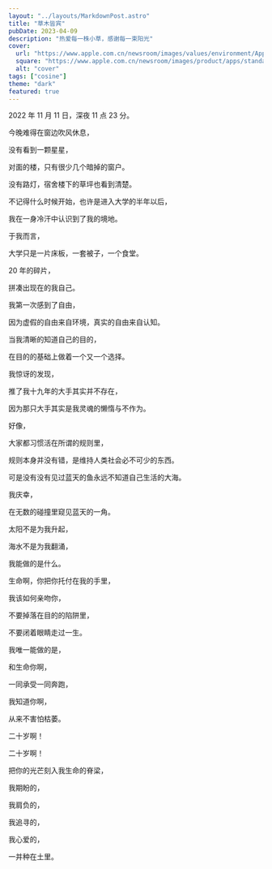 ```yaml
---
layout: "../layouts/MarkdownPost.astro"
title: "草木皆宾"
pubDate: 2023-04-09
description: "热爱每一株小草，感谢每一束阳光"
cover:
  url: "https://www.apple.com.cn/newsroom/images/values/environment/Apple-Earth-Day-India-mangrove-Alibaug-canoe_Full-Bleed-Image.jpg.large_2x.jpg"
  square: "https://www.apple.com.cn/newsroom/images/product/apps/standard/Apple-Freeform-hero_big.jpg.large_2x.jpg"
  alt: "cover"
tags: ["cosine"]
theme: "dark"
featured: true
---
```


2022 年 11 月 11 日，深夜 11 点 23 分。

今晚难得在窗边吹风休息，

没有看到一颗星星，

对面的楼，只有很少几个暗掉的窗户。

没有路灯，宿舍楼下的草坪也看到清楚。

不记得什么时候开始，也许是进入大学的半年以后，

我在一身冷汗中认识到了我的境地。

于我而言，

大学只是一片床板，一套被子，一个食堂。

20 年的碎片，

拼凑出现在的我自己。

我第一次感到了自由，

因为虚假的自由来自环境，真实的自由来自认知。

当我清晰的知道自己的目的，

在目的的基础上做着一个又一个选择。

我惊讶的发现，

推了我十九年的大手其实并不存在，

因为那只大手其实是我灵魂的懒惰与不作为。

好像，

大家都习惯活在所谓的规则里，

规则本身并没有错，是维持人类社会必不可少的东西。

可是没有没有见过蓝天的鱼永远不知道自己生活的大海。

我庆幸，

在无数的碰撞里窥见蓝天的一角。

太阳不是为我升起，

海水不是为我翻涌，

我能做的是什么。

生命啊，你把你托付在我的手里，

我该如何亲吻你，

不要掉落在目的的陷阱里，

不要闭着眼睛走过一生。

我唯一能做的是，

和生命你啊，

一同承受一同奔跑，

我知道你啊，

从来不害怕枯萎。

二十岁啊！

二十岁啊！

把你的光芒刻入我生命的脊梁，

我期盼的，

我肩负的，

我追寻的，

我心爱的，

一并种在土里。

